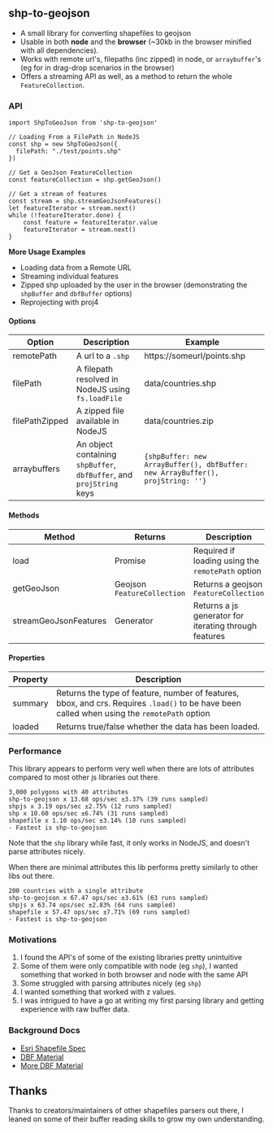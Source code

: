 ## shp-to-geojson
- A small library for converting shapefiles to geojson
- Usable in both **node** and the **browser** (~30kb in the browser minified with all dependencies).
- Works with remote url's, filepaths (inc zipped) in node, or `arraybuffer`'s (eg for in drag-drop scenarios in the browser)
- Offers a streaming API as well, as a method to return the whole `FeatureCollection`.

### API
 
```
import ShpToGeoJson from 'shp-to-geojson'

// Loading From a FilePath in NodeJS
const shp = new ShpToGeoJson({
  filePath: "./test/points.shp"
})

// Get a GeoJson FeatureCollection
const featureCollection = shp.getGeoJson()

// Get a stream of features
const stream = shp.streamGeoJsonFeatures()
let featureIterator = stream.next()
while (!featureIterator.done) {
    const feature = featureIterator.value
    featureIterator = stream.next()
}
```

**More Usage Examples**
- Loading data from a Remote URL
- Streaming individual features 
- Zipped shp uploaded by the user in the browser (demonstrating the `shpBuffer` and `dbfBuffer` options)
- Reprojecting with proj4

#### Options

Option       | Description   | Example
------------ | ------------- | -------------
remotePath | A url to a `.shp` | https://someurl/points.shp
filePath | A filepath resolved in NodeJS using `fs.loadFile` | data/countries.shp
filePathZipped | A zipped file available in NodeJS | data/countries.zip
arraybuffers | An object containing `shpBuffer`, `dbfBuffer`, and `projString` keys | `{shpBuffer: new ArrayBuffer(), dbfBuffer: new ArrayBuffer(), projString: ''}`

#### Methods

Method       | Returns | Description 
------------ | ------------- | -------------
load | Promise | Required if loading using the `remotePath` option
getGeoJson | Geojson `FeatureCollection` | Returns a geojson `FeatureCollection` 
streamGeoJsonFeatures | Generator | Returns a js generator for iterating through features


#### Properties

Property       | Description
-------------- | -------------
summary | Returns the type of feature, number of features, bbox, and crs. Requires `.load()` to be have been called when using the `remotePath` option
loaded | Returns true/false whether the data has been loaded.


### Performance
This library appears to perform very well when there are lots of attributes compared to most other js libraries out there.
````
3,000 polygons with 40 attributes
shp-to-geojson x 13.68 ops/sec ±3.37% (39 runs sampled)
shpjs x 3.19 ops/sec ±2.75% (12 runs sampled)
shp x 10.60 ops/sec ±6.74% (31 runs sampled)
shapefile x 1.10 ops/sec ±3.14% (10 runs sampled)
- Fastest is shp-to-geojson
````
Note that the `shp` library while fast, it only works in NodeJS, and doesn't parse attributes nicely.

When there are minimal attributes this lib performs pretty similarly to other libs out there.
````
200 countries with a single attribute
shp-to-geojson x 67.47 ops/sec ±3.61% (63 runs sampled)
shpjs x 63.74 ops/sec ±2.83% (64 runs sampled)
shapefile x 57.47 ops/sec ±7.71% (69 runs sampled)
- Fastest is shp-to-geojson
````

### Motivations
1. I found the API's of some of the existing libraries pretty unintuitive
2. Some of them were only compatible with node (eg `shp`), I wanted something that worked in both browser and node with the same API
3. Some struggled with parsing attributes nicely (eg `shp`)
4. I wanted something that worked with z values.
5. I was intrigued to have a go at writing my first parsing library and getting experience with raw buffer data.


### Background Docs
- [Esri Shapefile Spec](https://www.esri.com/library/whitepapers/pdfs/shapefile.pdf)
- [DBF Material](http://www.dbase.com/Knowledgebase/INT/db7_file_fmt.htm)
- [More DBF Material](https://www.clicketyclick.dk/databases/xbase/format/dbf.html#DBF_NOTE_10_TARGET)

## Thanks
Thanks to creators/maintainers of other shapefiles parsers out there, I leaned on some of their buffer reading skills to grow my own understanding.